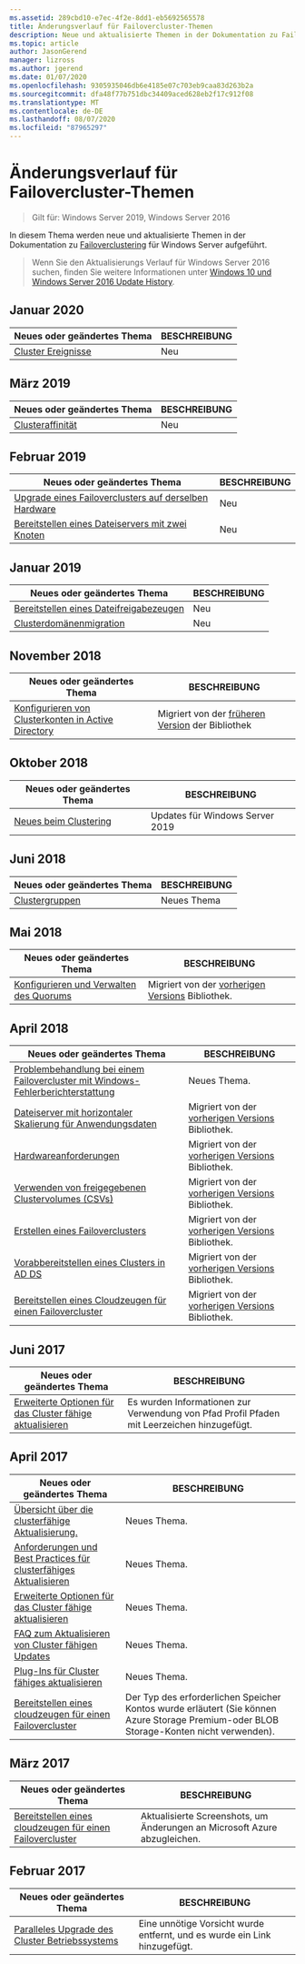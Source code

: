 ```yaml
---
ms.assetid: 289cbd10-e7ec-4f2e-8dd1-eb5692565578
title: Änderungsverlauf für Failovercluster-Themen
description: Neue und aktualisierte Themen in der Dokumentation zu Failoverclustering für Windows Server 2016
ms.topic: article
author: JasonGerend
manager: lizross
ms.author: jgerend
ms.date: 01/07/2020
ms.openlocfilehash: 9305935046db6e4185e07c703eb9caa83d263b2a
ms.sourcegitcommit: dfa48f77b751dbc34409aced628eb2f17c912f08
ms.translationtype: MT
ms.contentlocale: de-DE
ms.lasthandoff: 08/07/2020
ms.locfileid: "87965297"
---
```

# <a name="change-history-for-failover-clustering-topics"></a>Änderungsverlauf für Failovercluster-Themen

>Gilt für: Windows Server 2019, Windows Server 2016

In diesem Thema werden neue und aktualisierte Themen in der Dokumentation zu [Failoverclustering](failover-clustering-overview.md) für Windows Server aufgeführt.

> Wenn Sie den Aktualisierungs Verlauf für Windows Server 2016 suchen, finden Sie weitere Informationen unter [Windows 10 und Windows Server 2016 Update History](https://support.microsoft.com/help/4000825/windows-10-and-windows-server-2016-update-history).

## <a name="january-2020"></a>Januar 2020

|Neues oder geändertes Thema                                    |BESCHREIBUNG |
|--------------------------------------------------------|------------|
|[Cluster Ereignisse](system-events.md)| Neu     |

## <a name="march-2019"></a>März 2019

|Neues oder geändertes Thema                                    |BESCHREIBUNG |
|--------------------------------------------------------|------------|
|[Clusteraffinität](cluster-affinity.md)| Neu     |

## <a name="february-2019"></a>Februar 2019

|Neues oder geändertes Thema                                    |BESCHREIBUNG |
|--------------------------------------------------------|------------|
| [Upgrade eines Failoverclusters auf derselben Hardware](upgrade-option-same-hardware.md)| Neu |
|[Bereitstellen eines Dateiservers mit zwei Knoten](deploy-two-node-clustered-file-server.md)| Neu |

## <a name="january-2019"></a>Januar 2019

|Neues oder geändertes Thema                                    |BESCHREIBUNG |
|--------------------------------------------------------|------------|
|[Bereitstellen eines Dateifreigabezeugen](file-share-witness.md)    | Neu        |
|[Clusterdomänenmigration](cluster-domain-migration.md) | Neu        |

## <a name="november-2018"></a>November 2018

|Neues oder geändertes Thema|BESCHREIBUNG|
|---|---|
|[Konfigurieren von Clusterkonten in Active Directory](configure-ad-accounts.md)|Migriert von der [früheren Version](/previous-versions/windows/it-pro/windows-server-2008-R2-and-2008/) der Bibliothek|

## <a name="october-2018"></a>Oktober 2018

|Neues oder geändertes Thema|BESCHREIBUNG|
|---|---|
|[Neues beim Clustering](whats-new-in-failover-clustering.md)| Updates für Windows Server 2019|

## <a name="june-2018"></a>Juni 2018

|Neues oder geändertes Thema|BESCHREIBUNG|
|---|---|
|[Clustergruppen](../storage/storage-spaces/cluster-sets.md)| Neues Thema|

## <a name="may-2018"></a>Mai 2018

|Neues oder geändertes Thema|BESCHREIBUNG|
|---|---|
|[Konfigurieren und Verwalten des Quorums](manage-cluster-quorum.md) | Migriert von der [vorherigen Versions](/previous-versions/windows/it-pro/windows-server-2012-R2-and-2012) Bibliothek. |

## <a name="april-2018"></a>April 2018

|Neues oder geändertes Thema|BESCHREIBUNG|
|---|---|
|[Problembehandlung bei einem Failovercluster mit Windows-Fehlerberichterstattung](troubleshooting-using-WER-reports.md)| Neues Thema. |
|[Dateiserver mit horizontaler Skalierung für Anwendungsdaten](sofs-overview.md)|Migriert von der [vorherigen Versions](/previous-versions/windows/it-pro/windows-server-2012-R2-and-2012) Bibliothek.|
|[Hardwareanforderungen](clustering-requirements.md)|Migriert von der [vorherigen Versions](/previous-versions/windows/it-pro/windows-server-2012-R2-and-2012) Bibliothek.|
|[Verwenden von freigegebenen Clustervolumes (CSVs)](failover-cluster-csvs.md)|Migriert von der [vorherigen Versions](/previous-versions/windows/it-pro/windows-server-2012-R2-and-2012) Bibliothek.|
|[Erstellen eines Failoverclusters](create-failover-cluster.md)|Migriert von der [vorherigen Versions](/previous-versions/windows/it-pro/windows-server-2012-R2-and-2012) Bibliothek.|
|[Vorabbereitstellen eines Clusters in AD DS](prestage-cluster-adds.md)|Migriert von der [vorherigen Versions](/previous-versions/windows/it-pro/windows-server-2012-R2-and-2012) Bibliothek.|
|[Bereitstellen eines Cloudzeugen für einen Failovercluster](deploy-cloud-witness.md)|Migriert von der [vorherigen Versions](/previous-versions/windows/it-pro/windows-server-2012-R2-and-2012) Bibliothek.|

## <a name="june-2017"></a>Juni 2017

|Neues oder geändertes Thema|BESCHREIBUNG|
|---|---|
|[Erweiterte Optionen für das Cluster fähige aktualisieren](cluster-aware-updating-options.md)|Es wurden Informationen zur Verwendung von Pfad Profil Pfaden mit Leerzeichen hinzugefügt.|

## <a name="april-2017"></a>April 2017

|Neues oder geändertes Thema|BESCHREIBUNG|
|---|---|
|[Übersicht über die clusterfähige Aktualisierung.](cluster-aware-updating.md)|Neues Thema.|
|[Anforderungen und Best Practices für clusterfähiges Aktualisieren](cluster-aware-updating-requirements.md)|Neues Thema.|
|[Erweiterte Optionen für das Cluster fähige aktualisieren](cluster-aware-updating-options.md)|Neues Thema.|
|[FAQ zum Aktualisieren von Cluster fähigen Updates](cluster-aware-updating-faq.md)|Neues Thema.|
|[Plug-Ins für Cluster fähiges aktualisieren](cluster-aware-updating-plug-ins.md)|Neues Thema.|
|[Bereitstellen eines cloudzeugen für einen Failovercluster](deploy-cloud-witness.md)|Der Typ des erforderlichen Speicher Kontos wurde erläutert (Sie können Azure Storage Premium-oder BLOB Storage-Konten nicht verwenden).|

## <a name="march-2017"></a>März 2017

|Neues oder geändertes Thema|BESCHREIBUNG|
|---|---|
|[Bereitstellen eines cloudzeugen für einen Failovercluster](deploy-cloud-witness.md)| Aktualisierte Screenshots, um Änderungen an Microsoft Azure abzugleichen.|

## <a name="february-2017"></a>Februar 2017

|Neues oder geändertes Thema|BESCHREIBUNG|
|---|---|
|[Paralleles Upgrade des Cluster Betriebssystems](Cluster-Operating-System-Rolling-Upgrade.md)|Eine unnötige Vorsicht wurde entfernt, und es wurde ein Link hinzugefügt.|